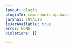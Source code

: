 ```yaml
---
layout: plugin
pluginId: com.enonic.xp.base
jarSha1: INVALID
isJarAvailable: true
error: NONE
violations: []

---
```

